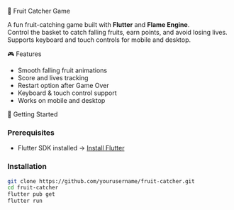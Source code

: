 🍎 Fruit Catcher Game

A fun fruit-catching game built with **Flutter** and **Flame Engine**.  
Control the basket to catch falling fruits, earn points, and avoid losing lives.  
Supports keyboard and touch controls for mobile and desktop.

🎮 Features
- Smooth falling fruit animations
- Score and lives tracking
- Restart option after Game Over
- Keyboard & touch control support
- Works on mobile and desktop

🚀 Getting Started

### Prerequisites
- Flutter SDK installed → [Install Flutter](https://flutter.dev/docs/get-started/install)

### Installation
```bash
git clone https://github.com/yourusername/fruit-catcher.git
cd fruit-catcher
flutter pub get
flutter run
